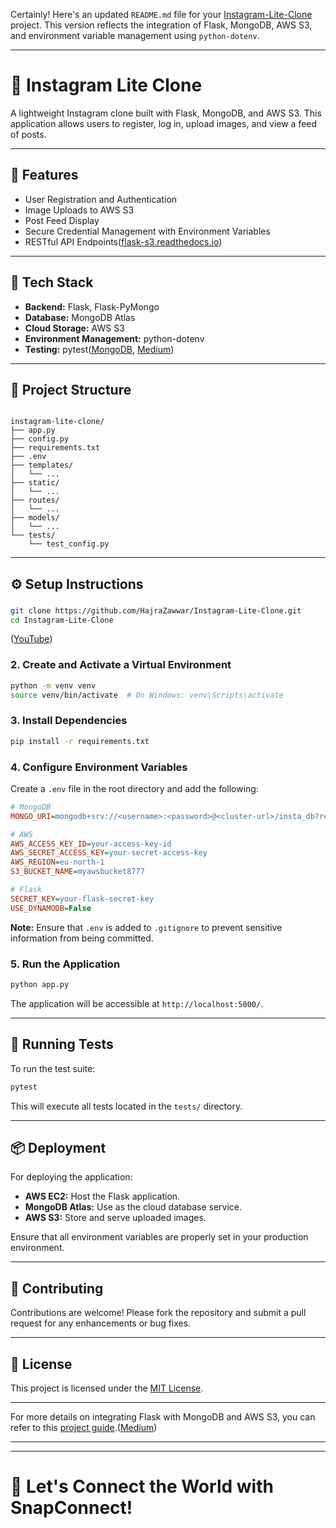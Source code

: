 Certainly! Here's an updated `README.md` file for your [Instagram-Lite-Clone](https://github.com/HajraZawwar/Instagram-Lite-Clone) project. This version reflects the integration of Flask, MongoDB, AWS S3, and environment variable management using `python-dotenv`.

---

# 📸 Instagram Lite Clone

A lightweight Instagram clone built with Flask, MongoDB, and AWS S3. This application allows users to register, log in, upload images, and view a feed of posts.

---

## 🚀 Features

* User Registration and Authentication
* Image Uploads to AWS S3
* Post Feed Display
* Secure Credential Management with Environment Variables
* RESTful API Endpoints([flask-s3.readthedocs.io][1])

---

## 🧰 Tech Stack

* **Backend:** Flask, Flask-PyMongo
* **Database:** MongoDB Atlas
* **Cloud Storage:** AWS S3
* **Environment Management:** python-dotenv
* **Testing:** pytest([MongoDB][2], [Medium][3])

---

## 📁 Project Structure

```

instagram-lite-clone/
├── app.py
├── config.py
├── requirements.txt
├── .env
├── templates/
│   └── ...
├── static/
│   └── ...
├── routes/
│   └── ...
├── models/
│   └── ...
└── tests/
    └── test_config.py
```



---

## ⚙️ Setup Instructions

###

```bash
git clone https://github.com/HajraZawwar/Instagram-Lite-Clone.git
cd Instagram-Lite-Clone
```

([YouTube][4])

### 2. Create and Activate a Virtual Environment

```bash
python -m venv venv
source venv/bin/activate  # On Windows: venv\Scripts\activate
```



### 3. Install Dependencies

```bash
pip install -r requirements.txt
```



### 4. Configure Environment Variables

Create a `.env` file in the root directory and add the following:

```ini
# MongoDB
MONGO_URI=mongodb+srv://<username>:<password>@<cluster-url>/insta_db?retryWrites=true&w=majority

# AWS
AWS_ACCESS_KEY_ID=your-access-key-id
AWS_SECRET_ACCESS_KEY=your-secret-access-key
AWS_REGION=eu-north-1
S3_BUCKET_NAME=myawsbucket8777

# Flask
SECRET_KEY=your-flask-secret-key
USE_DYNAMODB=False
```



**Note:** Ensure that `.env` is added to `.gitignore` to prevent sensitive information from being committed.

### 5. Run the Application

```bash
python app.py
```



The application will be accessible at `http://localhost:5000/`.

---

## 🧪 Running Tests

To run the test suite:

```bash
pytest
```



This will execute all tests located in the `tests/` directory.

---

## 📦 Deployment

For deploying the application:

* **AWS EC2:** Host the Flask application.
* **MongoDB Atlas:** Use as the cloud database service.
* **AWS S3:** Store and serve uploaded images.

Ensure that all environment variables are properly set in your production environment.

---

## 🤝 Contributing

Contributions are welcome! Please fork the repository and submit a pull request for any enhancements or bug fixes.

---

## 📄 License

This project is licensed under the [MIT License](LICENSE).

---

For more details on integrating Flask with MongoDB and AWS S3, you can refer to this [project guide](https://medium.com/@jdiasdacostalima/project-idea-creating-a-flask-app-with-mongodb-aws-and-git-f59973631a56).([Medium][3])

---

[1]: https://flask-s3.readthedocs.io/?utm_source=chatgpt.com "Flask-S3 — flask-S3 0.3.2 documentation"
[2]: https://www.mongodb.com/resources/products/compatibilities/setting-up-flask-with-mongodb?utm_source=chatgpt.com "Flask-PyMongo With MongoDB Atlas Guide"
[3]: https://medium.com/%40jdiasdacostalima/project-idea-creating-a-flask-app-with-mongodb-aws-and-git-f59973631a56?utm_source=chatgpt.com "Project Idea: Creating a Flask App with MongoDB, AWS, and Git"
[4]: https://www.youtube.com/watch?v=tJxMPvzkCyo&utm_source=chatgpt.com "Flask and MongoDB w/ Flask-pymongo | Project Setup - YouTube"

---

# 🚀 Let's Connect the World with SnapConnect!


